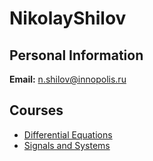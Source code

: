 






NikolayShilov
=============






Personal Information
--------------------


 **Email:** n.shilov@innopolis.ru



Courses
-------


* [Differential Equations](https://eduwiki.innopolis.university/index.php/BSc:DifferentialEquations_new)
* [Signals and Systems](https://eduwiki.innopolis.university/index.php/BSc:SignalsAndSystems)










